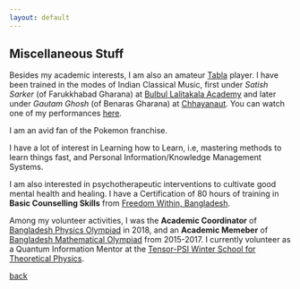 ```yaml
---
layout: default
---
```


## Miscellaneous Stuff

Besides my academic interests, I am also an amateur [Tabla](https://www.wikiwand.com/en/articles/Tabla) player. I have been trained in the modes of Indian Classical Music, first under *Satish Sarker* (of Farukkhabad Gharana) at [Bulbul Lalitakala Academy](https://wikiwand.com/en/articles/Bulbul_Lalitakala_Academy) and later under *Gautam Ghosh* (of Benaras Gharana) at [Chhayanaut](https://www.wikiwand.com/en/articles/Chhayanaut). You can watch one of my performances [here](https://youtu.be/0gtQtR_AQi0?si=zWVXzjPZskD3KHB). 

I am an avid fan of the Pokemon franchise. 

I have a lot of interest in Learning how to Learn, i.e, mastering methods to learn things fast, and Personal Information/Knowledge Management Systems. 

I am also interested in psychotherapeutic interventions to cultivate good mental health and healing. I have a Certification of 80 hours of training in **Basic Counselling Skills** from [Freedom Within, Bangladesh](https://freedomwithinbd.org/). 

Among my volunteer activities, I was the **Academic Coordinator** of [Bangladesh Physics Olympiad](https://www.bdpho.org/) in 2018, and an **Academic Memeber** of [Bangladesh Mathematical Olympiad](https://matholympiad.org.bd/) from 2015-2017. I currently volunteer as a Quantum Information Mentor at the [Tensor-PSI Winter School for Theoretical Physics](https://tensorcollege.org/tensor-psi-undergraduate-winter-school-for-theoretical-physics/). 

[back](./)
